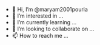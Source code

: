 - 👋 Hi, I’m @maryam2001pouria
- 👀 I’m interested in ...
- 🌱 I’m currently learning ...
- 💞️ I’m looking to collaborate on ...
- 📫 How to reach me ...

<!---
maryam2001pouria/maryam2001pouria is a ✨ special ✨ repository because its `README.md` (this file) appears on your GitHub profile.
You can click the Preview link to take a look at your changes.
--->
